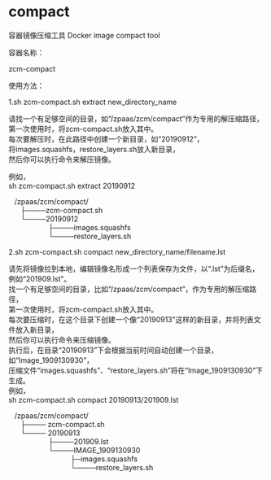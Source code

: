 
# compact  

容器镜像压缩工具
Docker image compact tool  


容器名称：  

zcm-compact  

使用方法：  


1.sh zcm-compact.sh extract new_directory_name  

  请找一个有足够空间的目录，如“/zpaas/zcm/compact”作为专用的解压缩路径，    
  第一次使用时，将zcm-compact.sh放入其中。   
  每次要解压时，在此路径中创建一个新目录，如“20190912”，  
  将images.squashfs，restore_layers.sh放入新目录，   
  然后你可以执行命令来解压镜像。     

  例如，  
  sh zcm-compact.sh extract 20190912  

    /zpaas/zcm/compact/  
      ├────zcm-compact.sh    
      └────20190912    
                    ├────images.squashfs    
                    └────restore_layers.sh    


 2.sh zcm-compact.sh compact new_directory_name/filename.lst  
  
  请先将镜像拉到本地，编辑镜像名形成一个列表保存为文件，以“.lst”为后缀名，例如“201909.lst”。    
  找一个有足够空间的目录，比如“/zpaas/zcm/compact”，作为专用的解压缩路径，    
  第一次使用时，将zcm-compact.sh放入其中。      
  每次要压缩时，在这个目录下创建一个像“20190913”这样的新目录，并将列表文件放入新目录，   
  然后你可以执行命令来压缩镜像。   
  执行后，在目录“20190913”下会根据当前时间自动创建一个目录，如“Image_1909130930”，  
  压缩文件“images.squashfs”、“restore_layers.sh”将在“Image_1909130930”下生成。    
  例如，  
  sh zcm-compact.sh compact 20190913/201909.lst    

   /zpaas/zcm/compact/    
      ├──── zcm-compact.sh  
      └──── 20190913  
                    ├────201909.lst  
                    └────IMAGE_1909130930  
                               ├─images.squashfs  
                               └────restore_layers.sh      
